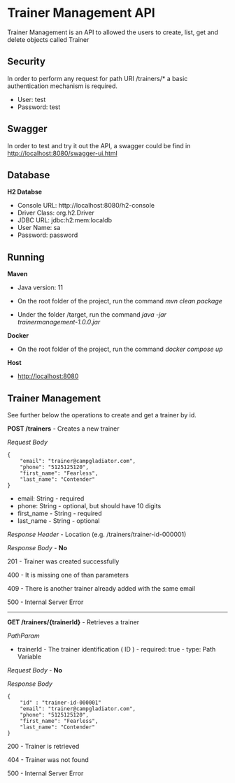 # Trainer Management API

Trainer Management is an API to allowed the users to create, list, get and delete objects called Trainer

## Security

In order to perform any request for path URI /trainers/* a basic authentication mechanism is required.
 
- User: test
- Password: test



## Swagger

In order to test and try it out the API, a swagger could be find in [http://localhost:8080/swagger-ui.html]([http://localhost:8080/swagger-ui.html])

## Database

__H2 Databse__

- Console URL: http://localhost:8080/h2-console
- Driver Class: org.h2.Driver
- JDBC URL: jdbc:h2:mem:localdb
- User Name: sa
- Password: password

## Running

__Maven__

 - Java version: 11
 
 - On the root folder of the project, run the command *mvn clean package*
 
 - Under the folder /target, run the command *java -jar trainermanagement-1.0.0.jar*
 
__Docker__

 - On the root folder of the project, run the command *docker compose up*
 
__Host__     

 - [http://localhost:8080]([http://localhost:8080]) 

## Trainer Management

See further below the operations to create and get a trainer by id.

__POST /trainers__  - Creates a new trainer

*Request Body*

```
{
	"email": "trainer@campgladiator.com",
	"phone": "5125125120",
	"first_name": "Fearless",
	"last_name": "Contender"
}
```
- email: String - required
- phone: String - optional, but should have 10 digits
- first_name - String - required
- last_name - String - optional

*Response Header* - Location (e.g. /trainers/trainer-id-000001)

*Response Body*  -  __No__

201 - Trainer was created successfully

400 - It is missing one of than parameters

409 - There is another trainer already added with the same email

500 - Internal Server Error

---

__GET /trainers/{trainerId}__  - Retrieves a trainer

*PathParam* 
- trainerId - The trainer identification ( ID ) - required: true - type: Path Variable

*Request Body*  -  __No__

*Response Body*

```
{
	"id" : "trainer-id-000001"
	"email": "trainer@campgladiator.com",
	"phone": "5125125120",
	"first_name": "Fearless",
	"last_name": "Contender"
}

```

200 - Trainer is retrieved

404 - Trainer was not found

500 - Internal Server Error